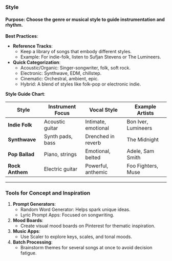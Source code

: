 ### **Style**

#### **Purpose**: Choose the genre or musical style to guide instrumentation and rhythm.

**Best Practices**:

- **Reference Tracks**:
    - Keep a library of songs that embody different styles.
    - Example: For indie-folk, listen to Sufjan Stevens or The Lumineers.
- **Quick Categorization**:
    - Acoustic/Organic: Singer-songwriter, folk, soft rock.
    - Electronic: Synthwave, EDM, chillstep.
    - Cinematic: Orchestral, ambient, epic.
    - Hybrid: A blend of styles like folk-pop or electronic indie.

**Style Guide Chart**:

|Style|Instrument Focus|Vocal Style|Example Artists|
|---|---|---|---|
|**Indie Folk**|Acoustic guitar|Intimate, emotional|Bon Iver, Lumineers|
|**Synthwave**|Synth pads, bass|Drenched in reverb|The Midnight|
|**Pop Ballad**|Piano, strings|Emotional, belted|Adele, Sam Smith|
|**Rock Anthem**|Electric guitar|Powerful, anthemic|Foo Fighters, Muse|

---

### **Tools for Concept and Inspiration**

1. **Prompt Generators**:
    - Random Word Generator: Helps spark unique ideas.
    - Lyric Prompt Apps: Focused on songwriting.
2. **Mood Boards**:
    - Create visual mood boards on Pinterest for thematic inspiration.
3. **Music Apps**:
    - Use Scaler to explore keys, scales, and tonal moods.
4. **Batch Processing**:
    - Brainstorm themes for several songs at once to avoid decision fatigue.
